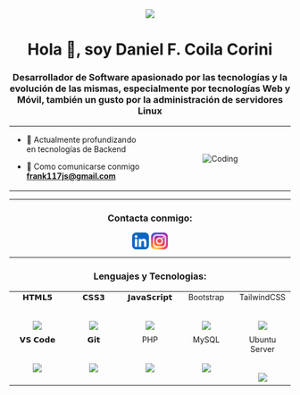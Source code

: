 <p align="center"><picture align="center"><img align="center" src = "https://github.com/7oSkaaa/7oSkaaa/blob/main/Images/about_me.gif?raw=true" width = 50px></picture></p>
<h1 align="center">Hola 👋, soy Daniel F. Coila Corini</h1>
<h3 align="center">Desarrollador de Software apasionado por las tecnologías y la evolución de las mismas, especialmente por tecnologías Web y Móvil, también un gusto por la administración de servidores Linux</h3>

<table align="center">
<tr border="none">
<td width="50%" align="left">
  
- 🌱 Actualmente profundizando en tecnologías de Backend

- 📧 Como comunicarse conmigo **frank117js@gmail.com**

</td>
<td width="50%" align="center">
  <img align="center" alt="Coding" width="450" src="https://repository-images.githubusercontent.com/588181932/e36ec678-7984-4cdd-8e4c-a3932772ff8e">  
</td>
</tr>
</table>

---

<h3 align="center">Contacta conmigo:</h3>
<p align="center">
<a href="www.linkedin.com/in/daniel-franco-coila-corini-05356a1b6" target="blank"><img align="center" src="https://github.com/tandpfun/skill-icons/blob/main/icons/LinkedIn.svg" alt="kaveendinethma" height="30" width="30" /></a>
<a href="https://www.instagram.com/dafran.code/" target="blank"><img align="center" src="https://github.com/tandpfun/skill-icons/blob/main/icons/Instagram.svg" alt="kavee_dineth" height="30" width="30" /></a>
</p>

---

<h3 align="center">Lenguajes y Tecnologias:</h3>
<table align="center">
  <tbody width="100%">
    <tr valign="top">
      <td width="20%" align="center">
        <span>𝗛𝗧𝗠𝗟𝟱</span><br><br><br>
        <img height="70px" src="https://cdn.svgporn.com/logos/html-5.svg">
      </td>
      <td width="20%" align="center">
        <span>𝗖𝗦𝗦𝟯</span><br><br><br>
        <img height="70px" src="https://cdn.svgporn.com/logos/css-3.svg">
      </td>
      <td width="20%" align="center">
        <span>𝗝𝗮𝘃𝗮𝗦𝗰𝗿𝗶𝗽𝘁</span><br><br><br>
        <img height="70px" src="https://cdn.svgporn.com/logos/javascript.svg">
      </td>
      <td width="20%" align="center">
        <span>Bootstrap</span><br><br><br>
        <img height="70px" src="https://cdn.svgporn.com/logos/bootstrap.svg">
      </td>
      <td width="20%" align="center">
        <span>TailwindCSS</span><br><br><br>
        <img height="70px" src="https://cdn.svgporn.com/logos/tailwindcss-icon.svg">
      </td>
    </tr>
    <tr valign="top">
      <td width="20%" align="center">
        <span>𝗩𝗦 𝗖𝗼𝗱𝗲</span><br><br><br>
        <img height="70px" src="https://cdn.svgporn.com/logos/visual-studio-code.svg">
      </td>
      <td width="20%" align="center">
        <span>𝗚𝗶𝘁</span><br><br><br>
        <img height="70px" src="https://cdn.svgporn.com/logos/git-icon.svg">
      </td>
      <td width="20%" align="center">
        <span>PHP</span><br><br><br>
        <img height="70px" src="https://cdn.svgporn.com/logos/php.svg">
      </td>
      <td width="20%" align="center">
        <span>MySQL</span><br><br><br>
        <img height="70px" src="https://cdn.svgporn.com/logos/mysql.svg">
      </td>
      <td width="20%" align="center">
        <span>Ubuntu Server</span><br><br><br>
        <img height="70%" src="https://cdn.svgporn.com/logos/ubuntu.svg">
      </td>
    </tr>
    <tr valign="top">
    </tr>
  </tbody>
</table>

